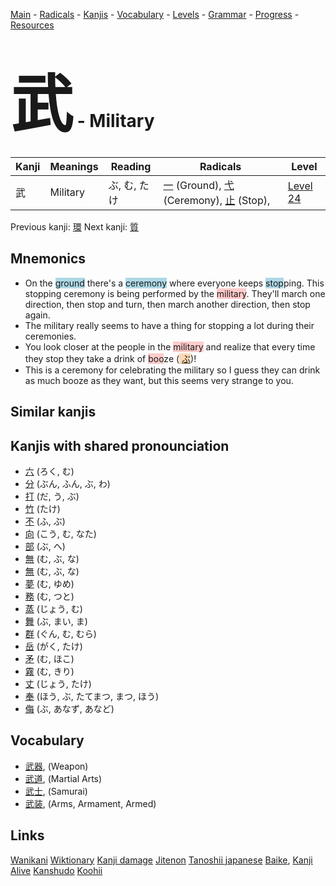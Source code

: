 <style> bigfont {font-size: 100px}</style>
[Main](../README.md) -
[Radicals](../radicals.md) -
[Kanjis](../kanjis.md) -
[Vocabulary](../vocabulary.md) -
[Levels](../levels.md) -
[Grammar](../grammar.md) - 
[Progress](../progress.md) -
[Resources](../resources.md)
# <bigfont> 武</bigfont> - Military 

| Kanji | Meanings | Reading | Radicals | Level |
| --- | --- | --- | --- | --- |
| 武 | Military | ぶ, む, たけ | [一](../radicals/一.md) (Ground), [弋](../radicals/弋.md) (Ceremony), [止](../radicals/止.md) (Stop),  | [Level 24](../levels/wk_level24.md) |

Previous kanji: [環](環.md) Next kanji: [質](質.md) 

## Mnemonics
 * On the <span style="background-color:#ADD8E6"> ground</span> there's a <span style="background-color:#ADD8E6"> ceremony</span> where everyone keeps <span style="background-color:#ADD8E6"> stop</span>ping. This stopping ceremony is being performed by the <span style="background-color:#ffcccb"> military</span>. They'll march one direction, then stop and turn, then march another direction, then stop again.
* The military really seems to have a thing for stopping a lot during their ceremonies.
* You look closer at the people in the <span style="background-color:#ffcccb"> military</span> and realize that every time they stop they take a drink of <span style="background-color:#ffcccb"> boo</span>ze (<span style="background-color:#fed8b1"> [ぶ](https://jisho.org/search/ぶ)</span>)!
* This is a ceremony for celebrating the military so I guess they can drink as much booze as they want, but this seems very strange to you.


## Similar kanjis
 


## Kanjis with shared pronounciation
 * [六](六.md) (ろく, む)
* [分](分.md) (ぶん, ふん, ぶ, わ)
* [打](打.md) (だ, う, ぶ)
* [竹](竹.md) (たけ)
* [不](不.md) (ふ, ぶ)
* [向](向.md) (こう, む, なた)
* [部](部.md) (ぶ, へ)
* [無](無.md) (む, ぶ, な)
* [無](無.md) (む, ぶ, な)
* [夢](夢.md) (む, ゆめ)
* [務](務.md) (む, つと)
* [蒸](蒸.md) (じょう, む)
* [舞](舞.md) (ぶ, まい, ま)
* [群](群.md) (ぐん, む, むら)
* [岳](岳.md) (がく, たけ)
* [矛](矛.md) (む, ほこ)
* [霧](霧.md) (む, きり)
* [丈](丈.md) (じょう, たけ)
* [奉](奉.md) (ほう, ぶ, たてまつ, まつ, ほう)
* [侮](侮.md) (ぶ, あなず, あなど)



## Vocabulary
 * [武器](../vocabulary/武.md), (Weapon)
* [武道](../vocabulary/武.md), (Martial Arts)
* [武士](../vocabulary/武.md), (Samurai)
* [武装](../vocabulary/武.md), (Arms, Armament, Armed)




## Links 


[Wanikani](https://www.wanikani.com/kanji/武)
[Wiktionary](https://en.wiktionary.org/wiki/武)
[Kanji damage](http://www.kanjidamage.com/kanji/search?utf8=✓&q=武)
[Jitenon](https://jitenon.com/kanji/武)
[Tanoshii japanese](https://www.tanoshiijapanese.com/dictionary/kanji.cfm?k=武)
[Baike](https://baike.baidu.com/item/武),
[Kanji Alive](https://app.kanjialive.com/武)
[Kanshudo](https://www.kanshudo.com/searchmn?q=武)
[Koohii](https://kanji.koohii.com/study/kanji/武)
